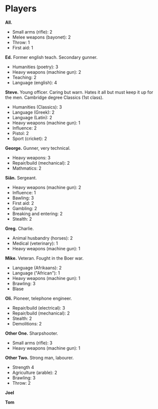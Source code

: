 # Players

**All.** 

* Small arms (rifle): 2
* Melee weapons (bayonet): 2
* Throw: 1
* First aid: 1

**Ed.** Former english teach. Secondary gunner. 

* Humanities (poetry):  3
* Heavy weapons (machine gun): 2
* Teaching: 2
* Language (english): 4

**Steve.** Young officer. Caring but warn. Hates it all but must keep it up for the men. Cambridge degree Classics (1st class). 

* Humanities (Classics): 3
* Language (Greek): 2
* Language (Latin): 2
* Heavy weapons (machine gun): 1
* Influence: 2
* Pistol: 2
* Sport (cricket): 2

**George.** Gunner, very technical.

* Heavy weapons: 3
* Repair/build (mechanical): 2
* Mathmatics: 2 

**Siân.** Sergeant. 

* Heavy weapons (machine gun): 2
* Influence: 1
* Bawling: 3
* First aid: 2
* Gambling: 2
* Breaking and entering: 2
* Stealth: 2

**Greg.** Charlie. 

* Animal husbandry (horses): 2
* Medical (veterinary): 1
* Heavy weapons (machine gun): 1

**Mike.** Veteran. Fought in the Boer war.

* Language (Afrikaans): 2
* Language ("African"): 1
* Heavy weapons (machine gun): 1
* Brawling: 3
* Blase

**Oli.** Pioneer, telephone engineer.

* Repair/build (electrical): 3
* Repair/build (mechanical): 2
* Stealth: 2
* Demolitions: 2

**Other One.** Sharpshooter.

* Small arms (rifle): 3
* Heavy weapons (machine gun): 1

**Other Two.** Strong man, labourer. 

* Strength 4
* Agriculture (arable): 2
* Brawling: 3
* Throw: 2

**Joel**

**Tom**
